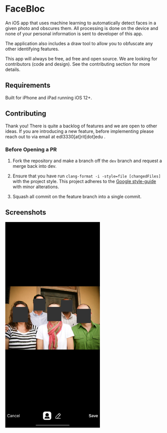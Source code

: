 # FaceBloc
An iOS app that uses machine learning to automatically detect faces in a given photo and obscures them. All processing is done on the device and none of your personal information is sent to developer of this app.

The application also includes a draw tool to allow you to obfuscate any other identifying features.

This app will always be free, ad free and open source. We are looking for contributors (code and design).  See the contributing section for more details.

## Requirements
Built for iPhone and iPad running iOS 12+.

## Contributing

Thank you!  There is quite a backlog of features and we are open to other ideas. If you are introducing a new feature, before implementing please reach out to via email at edl3330[at]rit[dot]edu .

### Before Opening a PR
1. Fork the repository and make a branch off the `dev` branch and request a merge back into dev.

2. Ensure that you have run `clang-format -i -style=file [changedFiles]` with the project style. This project adheres to the [Google style-guide](https://google.github.io/styleguide/objcguide.html) with minor alterations.

3. Squash all commit on the feature branch into a single commit.

## Screenshots
<img src="https://github.com/nokeeo/FaceBloc/raw/dev/docs/images/editorScreenshot.png" width="300px"/>
